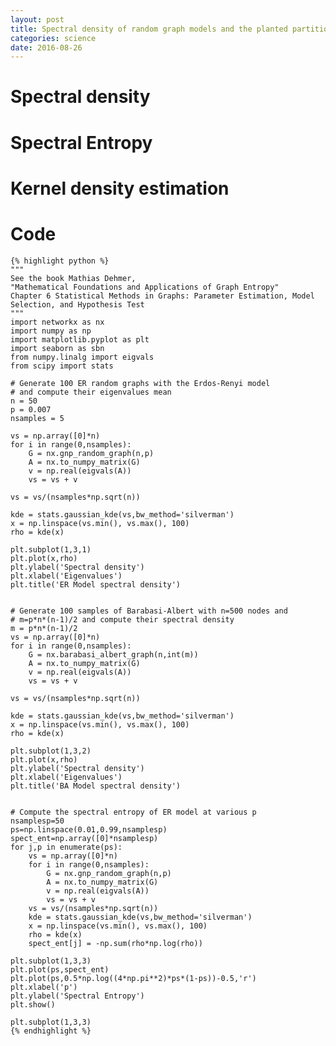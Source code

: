 ```yaml
---
layout: post
title: Spectral density of random graph models and the planted partition model
categories: science
date: 2016-08-26
---
```


# Spectral density

# Spectral Entropy

# Kernel density estimation

# Code

    {% highlight python %}
    """
    See the book Mathias Dehmer,
    "Mathematical Foundations and Applications of Graph Entropy"
    Chapter 6 Statistical Methods in Graphs: Parameter Estimation, Model Selection, and Hypothesis Test
    """
    import networkx as nx
    import numpy as np
    import matplotlib.pyplot as plt
    import seaborn as sbn
    from numpy.linalg import eigvals
    from scipy import stats

    # Generate 100 ER random graphs with the Erdos-Renyi model 
    # and compute their eigenvalues mean
    n = 50
    p = 0.007
    nsamples = 5

    vs = np.array([0]*n)
    for i in range(0,nsamples):
        G = nx.gnp_random_graph(n,p)
        A = nx.to_numpy_matrix(G)
        v = np.real(eigvals(A))
        vs = vs + v

    vs = vs/(nsamples*np.sqrt(n))

    kde = stats.gaussian_kde(vs,bw_method='silverman')
    x = np.linspace(vs.min(), vs.max(), 100)
    rho = kde(x)

    plt.subplot(1,3,1)
    plt.plot(x,rho)
    plt.ylabel('Spectral density')
    plt.xlabel('Eigenvalues')
    plt.title('ER Model spectral density')


    # Generate 100 samples of Barabasi-Albert with n=500 nodes and
    # m=p*n*(n-1)/2 and compute their spectral density
    m = p*n*(n-1)/2
    vs = np.array([0]*n)
    for i in range(0,nsamples):
        G = nx.barabasi_albert_graph(n,int(m))
        A = nx.to_numpy_matrix(G)
        v = np.real(eigvals(A))
        vs = vs + v

    vs = vs/(nsamples*np.sqrt(n))

    kde = stats.gaussian_kde(vs,bw_method='silverman')
    x = np.linspace(vs.min(), vs.max(), 100)
    rho = kde(x)

    plt.subplot(1,3,2)
    plt.plot(x,rho)
    plt.ylabel('Spectral density')
    plt.xlabel('Eigenvalues')
    plt.title('BA Model spectral density')


    # Compute the spectral entropy of ER model at various p
    nsamplesp=50
    ps=np.linspace(0.01,0.99,nsamplesp)
    spect_ent=np.array([0]*nsamplesp)
    for j,p in enumerate(ps):
        vs = np.array([0]*n)
        for i in range(0,nsamples):
            G = nx.gnp_random_graph(n,p)
            A = nx.to_numpy_matrix(G)
            v = np.real(eigvals(A))
            vs = vs + v
        vs = vs/(nsamples*np.sqrt(n))
        kde = stats.gaussian_kde(vs,bw_method='silverman')
        x = np.linspace(vs.min(), vs.max(), 100)
        rho = kde(x)
        spect_ent[j] = -np.sum(rho*np.log(rho))

    plt.subplot(1,3,3)
    plt.plot(ps,spect_ent)
    plt.plot(ps,0.5*np.log((4*np.pi**2)*ps*(1-ps))-0.5,'r')
    plt.xlabel('p')
    plt.ylabel('Spectral Entropy')
    plt.show()

    plt.subplot(1,3,3)
    {% endhighlight %}

